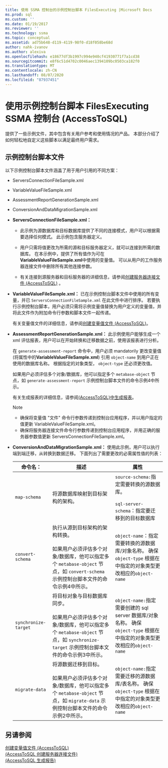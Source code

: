 ```yaml
---
title: 使用 SSMA 控制台的示例控制台脚本 FilesExecuting |Microsoft Docs
ms.prod: sql
ms.custom: ''
ms.date: 01/19/2017
ms.reviewer: ''
ms.technology: ssma
ms.topic: conceptual
ms.assetid: ad75b648-d119-4119-98f0-d18f058be68d
author: nahk-ivanov
ms.author: alexiva
ms.openlocfilehash: e18677df3b1997c994e940cf41930771f7a1cd38
ms.sourcegitcommit: e8f6c51d4702c0046aec1394109bc0503ca182f0
ms.translationtype: MT
ms.contentlocale: zh-CN
ms.lasthandoff: 08/07/2020
ms.locfileid: "87937451"
---
```

# <a name="working-with-the-sample-console-script-filesexecuting-the-ssma-console-accesstosql"></a>使用示例控制台脚本 FilesExecuting SSMA 控制台 (AccessToSQL) 
提供了一些示例文件，其中包含有关用户参考和使用情况的产品。 本部分介绍了如何轻松地自定义这些脚本以满足最终用户需求。  
  
## <a name="sample-console-script-files"></a>示例控制台脚本文件  
以下示例控制台脚本文件涵盖了用于用户引用的不同方案：  
  
-   ServersConnectionFileSample.xml  
  
-   VariableValueFileSample.xml  
  
-   AssessmentReportGenerationSample.xml  
  
-   ConversionAndDataMigrationSample.xml  
  
-   **ServersConnectionFileSample.xml：**  
  
    -   此示例为源数据库和目标数据库提供了不同的连接模式，用户可以根据需要选择任何模式。 此示例包含服务器定义。  
  
    -   用户只需将值更改为所需的源和目标服务器定义，就可以连接到所需的数据库。 在本示例中，提供了所有值作为可在**VariableValueFileSample.xml**中使用的变量值。 可以从用户的工作服务器连接文件中删除所有其他连接参数。  
  
    -   有关连接到源服务器和目标服务器的详细信息，请参阅[创建服务器连接文件 &#40;AccessToSQL&#41;](../../ssma/access/creating-the-server-connection-files-accesstosql.md) 。  
  
-   **VariableValueFileSample.xml：** 已在示例控制台脚本文件中使用的所有变量，并已 `ServersConnectionFileSample.xml` 在此文件中进行排序。 若要执行示例控制台脚本，用户必须只需将示例变量值替换为用户定义的变量值，并将此文件作为附加命令行参数和脚本文件一起传递。  
  
    有关变量值文件的详细信息，请参阅[创建变量值文件 &#40;AccessToSQL&#41;](../../ssma/access/creating-variable-value-files-accesstosql.md)。  
  
-   **AssessmentReportGenerationSample.xml：** 此示例使用户能够生成一个 xml 评估报表，用户可以在开始转换和迁移数据之前，使用该报表进行分析。  
  
    在 `generate-assessment-report` 命令中，用户必须 mandatorily 更改变量值 (将属性中的**VariableValueFileSample.xml**) 引用 `object-name` 到用户正在使用的数据库名称。 根据指定的对象类型， `object-type` 还必须更改值。  
  
    如果用户必须评估多个对象/数据库，他可以指定多个 `metabase-object` 节点，如 `generate-assessment-report` 示例控制台脚本文件的命令示例4中所示。  
  
    有关生成报表的详细信息，请参阅[&#40;AccessToSQL&#41;中生成报表](../../ssma/access/generating-reports-accesstosql.md)。  
  
    > [!NOTE]  
    > -   确保将变量值 "文件" 命令行参数传递到控制台应用程序，并以用户指定的值更新 VariableValueFileSample.xml。  
    > -   确保将服务器连接文件命令行参数传递到控制台应用程序，并用正确的服务器参数值更新 ServersConnectionFileSample.xml。  
  
-   **ConversionAndDataMigrationSample.xml：** 使用此示例，用户可以执行端到端迁移，从转换到数据迁移。 下面列出了需要更改的必需属性值的列表：  
  
    |命令名：|描述|属性|  
    |----------------|---------------|-------------|  
    |`map-schema`|将源数据库映射到目标架构的架构。|`source-schema:`指定需要转换的源数据库。<br /><br />`sql-server-schema`：指定要迁移到的目标数据库|  
    |`convert-schema`|执行从源到目标架构的架构转换。<br /><br />如果用户必须评估多个对象/数据库，他可以指定多个 `metabase-object` 节点，如 `convert-schema` 示例控制台脚本文件的命令示例4中所示。|`object-name`：指定需要转换的源数据库/对象名称。 确保 `object-type` 根据在中指定的对象类型更改相应的`object-name`|  
    |`synchronize-target`|将目标对象与目标数据库同步。<br /><br />如果用户必须评估多个对象/数据库，他可以指定多个 `metabase-object` 节点，如 `synchronize-target` 示例控制台脚本文件的命令示例3中所示。|`object-name:`指定需要创建的 sql server 数据库/对象名称。 确保 `object-type` 根据在中指定的对象类型更改相应的`object-name`|  
    |`migrate-data`|将源数据迁移到目标。<br /><br />如果用户必须评估多个对象/数据库，他可以指定多个 `metabase-object` 节点，如 `migrate-data` 示例控制台脚本文件的命令示例2中所示。|`object-name:`指定需要迁移的源数据库/表名称。 确保 `object-type` 根据在中指定的对象类型更改相应的`object-name`|  
  
## <a name="see-also"></a>另请参阅  
[创建变量值文件 &#40;AccessToSQL&#41;](../../ssma/access/creating-variable-value-files-accesstosql.md)  
[&#40;AccessToSQL 创建服务器连接文件&#41;](../../ssma/access/creating-the-server-connection-files-accesstosql.md)  
[&#40;AccessToSQL 生成报告&#41;](../../ssma/access/generating-reports-accesstosql.md)  
  
